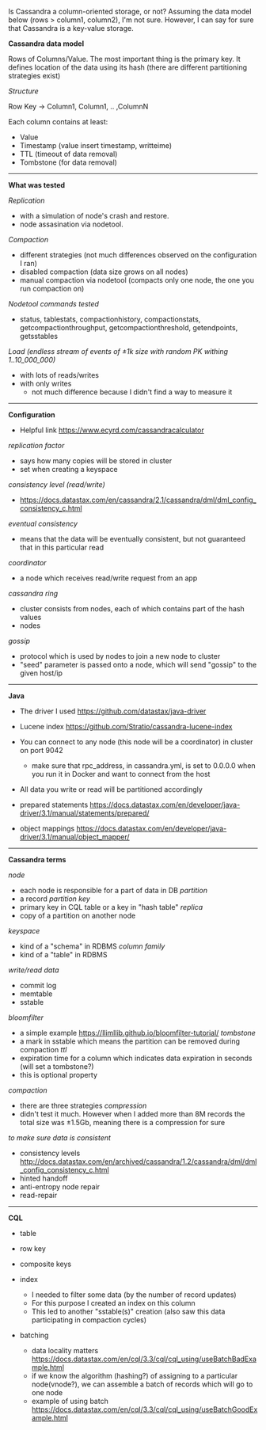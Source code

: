 Is Cassandra a column-oriented storage, or not? Assuming the data model below (rows > column1, column2), I'm not sure. However, I can say for sure that Cassandra is a key-value storage.

**Cassandra data model**

Rows of Columns/Value. The most important thing is the primary key. It defines location of the data using its hash (there are different partitioning strategies exist)

_Structure_

Row Key -> Column1, Column1, .. ,ColumnN 

Each column contains at least:
  - Value
  - Timestamp (value insert timestamp, writteime)
  - TTL (timeout of data removal)
  - Tombstone (for data removal)

----
**What was tested**

_Replication_
  - with a simulation of node's crash and restore. 
  - node assasination via nodetool.

_Compaction_
  - different strategies (not much differences observed on the configuration I ran)
  - disabled compaction (data size grows on all nodes)
  - manual compaction via nodetool (compacts only one node, the one you run compaction on)

_Nodetool commands tested_
  - status, tablestats, compactionhistory, compactionstats, getcompactionthroughput, getcompactionthreshold, getendpoints, getsstables

_Load (endless stream of events of ±1k size with random PK withing 1..10_000_000)_
  - with lots of reads/writes
  - with only writes
    - not much difference because I didn't find a way to measure it

----
**Configuration**
  - Helpful link https://www.ecyrd.com/cassandracalculator

_replication factor_
  - says how many copies will be stored in cluster
  - set when creating a keyspace

_consistency level (read/write)_ 
  - https://docs.datastax.com/en/cassandra/2.1/cassandra/dml/dml_config_consistency_c.html

_eventual consistency_
  - means that the data will be eventually consistent, but not guaranteed that in this particular read

_coordinator_
  - a node which receives read/write request from an app

_cassandra ring_
  - cluster consists from nodes, each of which contains part of the hash values
  - nodes 

_gossip_
  - protocol which is used by nodes to join a new node to cluster
  - "seed" parameter is passed onto a node, which will send "gossip" to the given host/ip

----
**Java**
- The driver I used https://github.com/datastax/java-driver
- Lucene index https://github.com/Stratio/cassandra-lucene-index

- You can connect to any node (this node will be a coordinator) in cluster on port 9042
    - make sure that rpc_address, in cassandra.yml, is set to 0.0.0.0 when you run it in Docker and want to connect from the host
- All data you write or read will be partitioned accordingly

- prepared statements https://docs.datastax.com/en/developer/java-driver/3.1/manual/statements/prepared/
- object mappings https://docs.datastax.com/en/developer/java-driver/3.1/manual/object_mapper/

----

**Cassandra terms**

_node_ 
  - each node is responsible for a part of data in DB
_partition_
  - a record
_partition key_
  - primary key in CQL table or a key in "hash table"
_replica_
  - copy of a partition on another node

_keyspace_
  - kind of a "schema" in RDBMS
_column family_
  - kind of a "table" in RDBMS

_write/read data_
  - commit log
  - memtable
  - sstable

_bloomfilter_
  - a simple example https://llimllib.github.io/bloomfilter-tutorial/
_tombstone_
  - a mark in sstable which means the partition can be removed during compaction
_ttl_
  - expiration time for a column which indicates data expiration in seconds (will set a tombstone?)
  - this is optional property

_compaction_
  - there are three strategies
_compression_
  - didn't test it much. However when I added more than 8M records the total size was ±1.5Gb, meaning there is a compression for sure

_to make sure data is consistent_
  - consistency levels http://docs.datastax.com/en/archived/cassandra/1.2/cassandra/dml/dml_config_consistency_c.html
  - hinted handoff
  - anti-entropy node repair
  - read-repair 

----
**CQL**
  - table
  - row key
  - composite keys
  - index
    - I needed to filter some data (by the number of record updates)
    - For this purpose I created an index on this column
    - This led to another "sstable(s)" creation (also saw this data participating in compaction cycles)

- batching
  - data locality matters https://docs.datastax.com/en/cql/3.3/cql/cql_using/useBatchBadExample.html
  - if we know the algorithm (hashing?) of assigning to a particular node(vnode?), we can assemble a batch of records which will go to one node
  - example of using batch https://docs.datastax.com/en/cql/3.3/cql/cql_using/useBatchGoodExample.html
